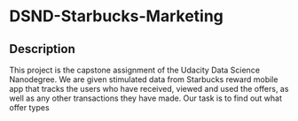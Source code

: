 # DSND-Starbucks-Marketing

## Description
This project is the capstone assignment of the Udacity Data Science Nanodegree. We are given stimulated data from Starbucks reward mobile app that tracks the users who have received, viewed and used the offers, as well as any other transactions they have made. Our task is to find out what offer types
